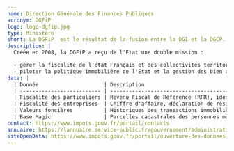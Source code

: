 ```yaml
---
name: Direction Générale des Finances Publiques
acronym: DGFiP
logo: logo-dgfip.jpg
type: Ministère
short: La DGFiP  est le résultat de la fusion entre la DGI et la DGCP. Elle gère la gestion des finances publiques Française.
description: |
  Créée en 2008, la DGFiP a reçu de l'Etat une double mission :

  - gérer la fiscalité de l'état Français et des collectivités territoriales (imposition des particuliers et des entreprises)
  - piloter la politique immobilière de l'Etat et la gestion des bien domaniaux, du cadastre et de la publicité foncière.
data: |
  | Donnée                     | Description                                                                                                                                                     |
  | -------------------------- | --------------------------------------------------------------------------------------------------------------------------------------------------------------- |
  | Fiscalité des particuliers | Revenu Fiscal de Référence (RFR), identifiant fiscal (SPI), adresse fiscale                                                                                     |
  | Fiscalité des entreprises  | Chiffre d'affaire, déclaration de résultat, coordonnées bancaires                                                                                               |
  | Valeurs foncières          | Historiques des transactions immobilières. [En savoir plus](https://app.dvf.etalab.gouv.fr/)                                                                    |
  | Base Magic                 | Parcelles cadastrales des personnes morales. [En savoir plus](https://www.data.gouv.fr/fr/datasets/fichiers-des-locaux-et-des-parcelles-des-personnes-morales/) |
contact: https://www.impots.gouv.fr/portail/contacts
annuaire: https://lannuaire.service-public.fr/gouvernement/administration-centrale-ou-ministere_170702
siteOpenData: https://www.impots.gouv.fr/portail/ouverture-des-donnees-publiques-de-la-dgfip
---
```

